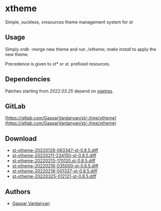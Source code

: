 xtheme
======
Simple, suckless, xresources theme management system for st


Usage
-----
Simply *xrdb -merge* new theme and run *./xtheme; make install* to apply the new theme.

Precedence is given to *st\** or *st.* prefixed resources.

Dependencies
------------
Patches starting from *2022.03.25* depend on [xgetres](https://github.com/tamirzb/xgetres).

GitLab
------
[https://gitlab.com/GasparVardanyan/st/-/tree/xtheme](https://gitlab.com/GasparVardanyan/st/-/tree/xtheme)

Download
--------
* [st-xtheme-20220128-063347-st-0.8.5.diff](st-xtheme-20220128-063347-st-0.8.5.diff)
* [st-xtheme-20220211-234150-st-0.8.5.diff](st-xtheme-20220211-234150-st-0.8.5.diff)
* [st-xtheme-20220213-170120.st-0.8.5.diff](st-xtheme-20220213-170120.st-0.8.5.diff)
* [st-xtheme-20220216-035000-st-0.8.5.diff](st-xtheme-20220216-035000-st-0.8.5.diff)
* [st-xtheme-20220218-001337-st-0.8.5.diff](st-xtheme-20220218-001337-st-0.8.5.diff)
* [st-xtheme-20220325-012121-st-0.8.5.diff](st-xtheme-20220325-012121-st-0.8.5.diff)


Authors
-------
* [Gaspar Vardanyan](https://gitlab.com/GasparVardanyan)
